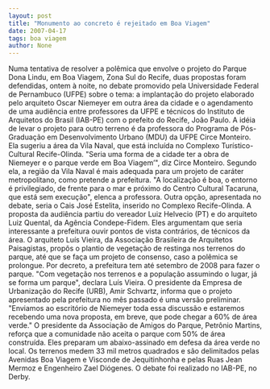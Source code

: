 ```yaml
---
layout: post
title: "Monumento ao concreto é rejeitado em Boa Viagem"
date: 2007-04-17
tags: boa viagem
author: None
---
```


Numa tentativa de resolver a polêmica que envolve o projeto do Parque Dona Lindu, em Boa Viagem, Zona Sul do Recife, duas propostas foram defendidas, ontem à noite, no debate promovido pela Universidade Federal de Pernambuco (UFPE) sobre o tema: a implantação do projeto elaborado pelo arquiteto Oscar Niemeyer em outra área da cidade e o agendamento de uma audiência entre professores da UFPE e técnicos do Instituto de Arquitetos do Brasil (IAB-PE) com o prefeito do Recife, João Paulo. 
A idéia de levar o projeto para outro terreno é da professora do Programa de Pós-Graduação em Desenvolvimento Urbano (MDU) da UFPE Circe Monteiro. Ela sugeriu a área da Vila Naval, que está incluída no Complexo Turístico-Cultural Recife-Olinda. \"Seria uma forma de a cidade ter a obra de Niemeyer e o parque verde em Boa Viagem’\", diz Circe Monteiro. 
Segundo ela, a região da Vila Naval é mais adequada para um projeto de caráter metropolitano, como pretende a prefeitura. \"A localização é boa, o entorno é privilegiado, de frente para o mar e próximo do Centro Cultural Tacaruna, que está sem execução\", elenca a professora. Outra opção, apresentada no debate, seria o Cais José Estelita, inserido no Complexo Recife-Olinda. 
A proposta da audiência partiu do vereador Luiz Helvecio (PT) e do arquiteto Luiz Quental, da Agência Condepe-Fidem. Eles argumentam que seria interessante a prefeitura ouvir pontos de vista contrários, de técnicos da área. O arquiteto Luís Vieira, da Associação Brasileira de Arquitetos Paisagistas, propôs o plantio de vegetação de restinga nos terrenos do parque, até que se faça um projeto de consenso, caso a polêmica se prolongue. Por decreto, a prefeitura tem até setembro de 2008 para fazer o parque. 
\"Com vegetação nos terrenos e a população assumindo o lugar, já se forma um parque\", declara Luís Vieira. O presidente da Empresa de Urbanização do Recife (URB), Amir Schvartz, informa que o projeto apresentado pela prefeitura no mês passado é uma versão preliminar. \"Enviamos ao escritório de Niemeyer toda essa discussão e estaremos recebendo uma nova proposta, em breve, que pode chegar a 60% de área verde.\" 
O presidente da Associação de Amigos do Parque, Petrônio Martins, reforça que a comunidade não aceita o parque com 50% de área construída. Eles preparam um abaixo-assinado em defesa da área verde no local. Os terrenos medem 33 mil metros quadrados e são delimitados pelas Avenidas Boa Viagem e Visconde de Jequitinhonha e pelas Ruas Jean Mermoz e Engenheiro Zael Diógenes. O debate foi realizado no IAB-PE, no Derby.  